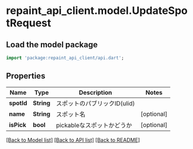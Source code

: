 # repaint_api_client.model.UpdateSpotRequest

## Load the model package
```dart
import 'package:repaint_api_client/api.dart';
```

## Properties
Name | Type | Description | Notes
------------ | ------------- | ------------- | -------------
**spotId** | **String** | スポットのパブリックID(ulid) | 
**name** | **String** | スポット名 | [optional] 
**isPick** | **bool** | pickableなスポットかどうか | [optional] 

[[Back to Model list]](../README.md#documentation-for-models) [[Back to API list]](../README.md#documentation-for-api-endpoints) [[Back to README]](../README.md)


